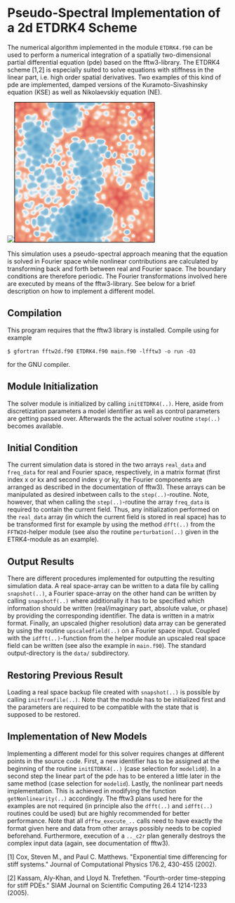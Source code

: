 # Pseudo-Spectral Implementation of a 2d ETDRK4 Scheme
The numerical algorithm implemented in the module `ETDRK4.f90` can be used to perform a numerical integration of a spatially two-dimensional partial differential equation (pde) based on the fftw3-library. The ETDRK4 scheme [1,2] is especially suited to solve equations with stiffness in the linear part, i.e. high order spatial derivatives. Two examples of this kind of pde are implemented, damped versions of the Kuramoto-Sivashinsky equation (KSE) as well as Nikolaevskiy equation (NE).

![](./demo/KSE.gif)![](./demo/NE.gif)

This simulation uses a pseudo-spectral approach meaning that the equation is solved in Fourier space while nonlinear contributions are calculated by transforming back and forth between real and Fourier space. The boundary conditions are therefore periodic. The Fourier transformations involved here are executed by means of the fftw3-library. See below for a brief description on how to implement a different model.

## Compilation

This program requires that the fftw3 library is installed. Compile using for example
   ```console
   $ gfortran fftw2d.f90 ETDRK4.f90 main.f90 -lfftw3 -o run -O3
   ```
for the GNU compiler.

## Module Initialization
The solver module is initialized by calling `initETDRK4(..)`. Here, aside from discretization parameters a model identifier as well as control parameters are getting passed over. Afterwards the the actual solver routine `step(..)` becomes available. 

## Initial Condition
The current simulation data is stored in the two arrays `real_data` and `freq_data` for real and Fourier space, respectively, in a matrix format (first index x or kx and second index y or ky, the Fourier components are arranged as described in the documentation of fftw3). These arrays can be manipulated as desired inbetween calls to the `step(..)`-routine. Note, however, that when calling the `step(..)`-routine the array `freq_data` is required to contain the current field. Thus, any initialization performed on the `real_data` array (in which the current field is stored in real space) has to be transformed first for example by using the method `dfft(..)` from the `FFTW2d`-helper module (see also the routine `perturbation(..)` given in the ETRK4-module as an example).

## Output Results
There are different procedures implemented for outputting the resulting simulation data. A real space-array can be written to a data file by calling `snapshot(..)`, a Fourier space-array on the other hand can be written by calling `snapshotf(..)` where additionally it has to be specified which information should be written (real/imaginary part, absolute value, or phase) by providing the corresponding identifier. The data is written in a matrix format. Finally, an upscaled (higher resolution) data array can be generated by using the routine `upscaledfield(..)` on a Fourier space input. Coupled with the `idfft(..)`-function from the helper module an upscaled real space field can be written (see also the example in `main.f90`). The standard output-directory is the `data/` subdirectory.

## Restoring Previous Result
Loading a real space backup file created with `snapshot(..)` is possible by calling `initfromfile(..)`. Note that the module has to be initialized first and the parameters are required to be compatible with the state that is supposed to be restored.

## Implementation of New Models
Implementing a different model for this solver requires changes at different points in the source code. First, a new identifier has to be assigned at the beginning of the routine `initETDRK4(..)` (case selection for `modelid0`). In a second step the linear part of the pde has to be entered a little later in the same method (case selection for `modelid`). Lastly, the nonlinear part needs implementation. This is achieved in modifying the function `getNonlinearity(..)` accordingly. The fftw3 plans used here for the examples are not required (in principle also the `dfft(..)` and `idfft(..)` routines could be used) but are highly recommended for better performance. Note that all `dfftw_execute_..` calls need to have exactly the format given here and data from other arrays possibly needs to be copied beforehand. Furthermore, execution of a `.._c2r` plan generally destroys the complex input data (again, see documentation of fftw3).

[1] Cox, Steven M., and Paul C. Matthews. "Exponential time differencing for stiff systems." Journal of Computational Physics 176.2, 430-455 (2002).

[2] Kassam, Aly-Khan, and Lloyd N. Trefethen. "Fourth-order time-stepping for stiff PDEs." SIAM Journal on Scientific Computing 26.4 1214-1233 (2005).
